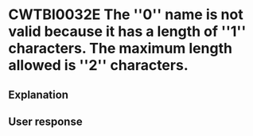 # CWTBI0032E The ''0'' name is not valid because it has a length of ''1'' characters. The maximum length allowed is ''2'' characters.

## Explanation

## User response